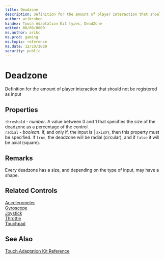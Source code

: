 ```yaml
---
title: Deadzone
description: Definition for the amount of player interaction that should not be registered as input
author: arikcohen
kindex: Touch Adaptation Kit types, DeadZone
edited: 00/00/0000
ms.author: arikc
ms.prod: gaming
ms.topic: reference
ms.date: 12/20/2020
security: public
---
```


# Deadzone

Definition for the amount of player interaction that should not be registered as input

## Properties

`threshold` - _number_. A value between 0 and 1 that specifies the size of the deadzone as a percentage of the control.  
`radial` - _boolean_. If, and only if, the input is | `axisXY`, then this property must be specified. If `true`, the deadzone will be radial (circular), and if `false` it will be axial (square).

## Remarks

Every deadzone has a size, and depending on the type of input, may have a shape.

## Related Controls

[Accelerometer](../sensor-controls/game-streaming-touch-accelerometer.md)  
[Gyroscope](../sensor-controls/game-streaming-touch-gyroscope.md)  
[Joystick](../controls/game-streaming-touch-joystick.md)  
[Throttle](../controls/game-streaming-touch-throttle.md)  
[Touchpad](../controls/game-streaming-touch-touchpad.md)

## See Also

[Touch Adaptation Kit Reference](../../../../system/overviews/game-streaming/game-streaming-touch-touch-adaptation-kit-overview.md)
